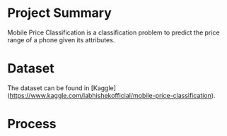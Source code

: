 # Project Summary 
Mobile Price Classification is a classification problem to predict the price range of a phone given its attributes.

# Dataset
The dataset can be found in [Kaggle] (https://www.kaggle.com/iabhishekofficial/mobile-price-classification).

# Process

